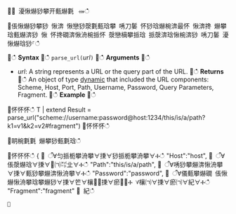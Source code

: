 ਍⌀ 瀀愀爀猀攀开甀爀氀⠀⤀ഀഀ
਍倀愀爀猀攀猀 愀渀 愀戀猀漀氀甀琀攀 唀刀䰀 怀猀琀爀椀渀最怀 愀渀搀 爀攀琀甀爀渀猀 愀 怀搀礀渀愀洀椀挀怀 漀戀樀攀挀琀 挀漀渀琀愀椀渀猀 唀刀䰀 瀀愀爀琀猀⸀ഀഀ
਍ഀഀ
**Syntax**਍ഀഀ
`parse_url(`*url*`)`਍ഀഀ
**Arguments**਍ഀഀ
* *url*: A string represents a URL or the query part of the URL.਍ഀഀ
**Returns**਍ഀഀ
An object of type [dynamic](./scalar-data-types/dynamic.md) that included the URL components: Scheme, Host, Port, Path, Username, Password, Query Parameters, Fragment.਍ഀഀ
**Example**਍ഀഀ
<!-- csl -->਍怀怀怀ഀഀ
T | extend Result = parse_url("scheme://username:password@host:1234/this/is/a/path?k1=v1&k2=v2#fragment")਍怀怀怀ഀഀ
਍眀椀氀氀 爀攀猀甀氀琀ഀഀ
਍怀怀怀ഀഀ
 {਍ ऀ∀匀挀栀攀洀攀∀㨀∀猀挀栀攀洀攀∀Ⰰഀഀ
 	"Host":"host",਍ ऀ∀倀漀爀琀∀㨀∀㄀㈀㌀㐀∀Ⰰഀഀ
 	"Path":"this/is/a/path",਍ ऀ∀唀猀攀爀渀愀洀攀∀㨀∀甀猀攀爀渀愀洀攀∀Ⰰഀഀ
 	"Password":"password",਍ ऀ∀儀甀攀爀礀 倀愀爀愀洀攀琀攀爀猀∀㨀∀笀∀欀㄀∀㨀∀瘀㄀∀Ⰰ ∀欀㈀∀㨀∀瘀㈀∀紀∀Ⰰഀഀ
 	"Fragment":"fragment"਍ 紀ഀഀ
```਍